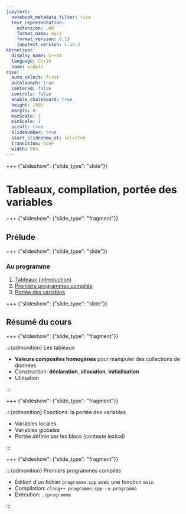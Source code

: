 ```yaml
---
jupytext:
  notebook_metadata_filter: rise
  text_representation:
    extension: .md
    format_name: myst
    format_version: 0.13
    jupytext_version: 1.15.2
kernelspec:
  display_name: C++14
  language: C++14
  name: xcpp14
rise:
  auto_select: first
  autolaunch: true
  centered: false
  controls: false
  enable_chalkboard: true
  height: 100%
  margin: 0
  maxScale: 1
  minScale: 1
  scroll: true
  slideNumber: true
  start_slideshow_at: selected
  transition: none
  width: 90%
---
```


+++ {"slideshow": {"slide_type": "slide"}}

# Tableaux, compilation, portée des variables

+++ {"slideshow": {"slide_type": "fragment"}}

## Prélude

+++ {"slideshow": {"slide_type": "slide"}}

### Au programme

1. [Tableaux (introduction)](cours-tableaux.md)
2. [Premiers programmes compilés](cours-programmes-compiles.md)
3. [Portée des variables](cours-portee-des-variables.md)

+++ {"slideshow": {"slide_type": "slide"}}

## Résumé du cours

+++ {"slideshow": {"slide_type": "fragment"}}

:::{admonition} Les tableaux

-   **Valeurs composites homogènes** pour manipuler des collections de données
-   Construction: **déclaration**, **allocation**, **initialisation**
-   Utilisation

:::

+++ {"slideshow": {"slide_type": "fragment"}}

:::{admonition} Fonctions: la portée des variables

-   Variables locales
-   Variables globales
-   Portée définie par les blocs (contexte lexical)

:::

+++ {"slideshow": {"slide_type": "fragment"}}

:::{admonition} Premiers programmes compilés

-   Édition d'un fichier `programme.cpp` avec une fonction `main`
-   Compilation: `clang++ programme.cpp -o programme`
-   Exécution: `./programme`

:::

